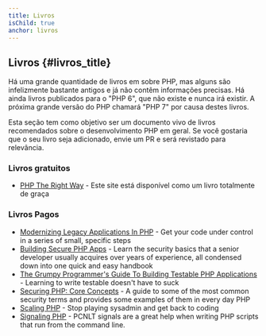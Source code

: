 ```yaml
---
title: Livros
isChild: true
anchor: livros
---
```


## Livros {#livros_title}

Há uma grande quantidade de livros em sobre PHP, mas alguns são infelizmente bastante antigos e já não contêm 
informações precisas. Há ainda livros publicados para o "PHP 6", que não existe e nunca irá existir. A próxima grande 
versão do PHP chamará "PHP 7" por causa destes livros.

Esta seção tem como objetivo ser um documento vivo de livros recomendados sobre o desenvolvimento PHP em geral. Se 
você gostaria que o seu livro seja adicionado, envie um PR e será revistado para relevância.

### Livros gratuitos

* [PHP The Right Way](https://leanpub.com/phptherightway/) - Este site está disponível como um livro totalmente de graça

### Livros Pagos

* [Modernizing Legacy Applications In PHP](https://leanpub.com/mlaphp) - Get 
your code under control in a series of small, specific steps
* [Building Secure PHP Apps](https://leanpub.com/buildingsecurephpapps) - Learn the security basics that a senior 
developer usually acquires over years of experience, all condensed down into one quick and easy handbook
* [The Grumpy Programmer's Guide To Building Testable PHP Applications](https://leanpub.com/grumpy-testing) - Learning 
to write testable doesn't have to suck
* [Securing PHP: Core Concepts](https://leanpub.com/securingphp-coreconcepts) - A guide to some of the most common 
security terms and provides some examples of them in every day PHP
* [Scaling PHP](https://leanpub.com/scalingphp) - Stop playing sysadmin and get back to coding
* [Signaling PHP](https://leanpub.com/signalingphp) - PCNLT signals are a great help when writing PHP scripts that run 
from the command line. 